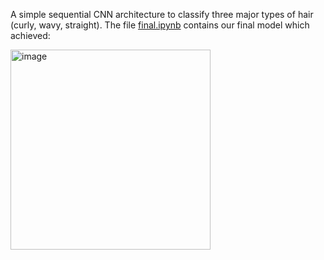 A simple sequential CNN architecture to classify three major types of hair (curly, wavy, straight). The file [final.ipynb](final.ipynb) contains our final model which achieved: 

<img width="320" alt="image" src="https://github.com/KyleZrey/hair-type-cnn/assets/119041472/18ded337-32b3-45e1-816f-1e6120ae7b27">


